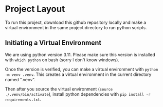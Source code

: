 # Project Layout

To run this project, download this github repository locally and make a virtual environment in the same project directory to run python scripts.

## Initiating a Virtual Environment

We are using python version 3.11. Please make sure this version is installed with ```which python``` on bash (sorry I don't know windows).

Once the version is verified, you can make a virtual environment with ```python -m venv .venv```. This creates a virtual environment in the current directory named ".venv".

Then after you source the virtual environment (```source ./.venv/bin/activate```), install python dependencies with ```pip install -r requirements.txt```.
